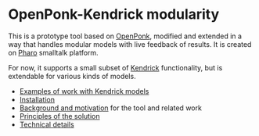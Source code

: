 # OpenPonk-Kendrick modularity

This is a prototype tool based on [OpenPonk](https://openponk.github.io/), modified and extended in a way that handles modular models with live feedback of results. It is created on [Pharo](http://pharo.org/) smalltalk platform.

For now, it supports a small subset of [Kendrick](https://ummisco.github.io/kendrick/) functionality, but is extendable for various kinds of models.

* [Examples of work with Kendrick models](https://github.com/bliznjan/openponk-modularity/wiki/Examples-of-work-with-Kendrick-models)
* [Installation](https://github.com/bliznjan/openponk-modularity/wiki/Installation)
* [Background and motivation](https://github.com/bliznjan/openponk-modularity/wiki/Background-and-motivation) for the tool and related work
* [Principles of the solution](https://github.com/bliznjan/openponk-modularity/wiki/Principles-of-the-solution)
* [Technical details](https://github.com/bliznjan/openponk-modularity/wiki/Technical-details)
